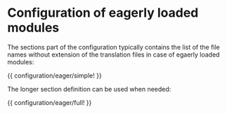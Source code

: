 <!-- ======================================================================
--- Search engine
title:          Eagerly loaded modules
keywords:       configuration, eagerly, loaded, module
description:    Setting translation files for eagerly loaded modules.
--- Menu system
order:          30
text:           Eagerly loaded module
hidden:         false
umbel:          false
--- Page properties
id:             
document:       
layout:         layout-2-left
$-left:         #side-menu
searchable:     true
--- Side menu
side-menu-root:     /translation
side-menu-header:   Translation
side-menu-top:      
side-menu-depth:    2
======================================================================= -->

# Configuration of eagerly loaded modules

The sections part of the configuration typically contains the list of the file
names without extension of the translation files in case of egaerly loaded modules:

{{ configuration/eager/simple! }}

The longer section definition can be used when needed:

{{ configuration/eager/full! }}
